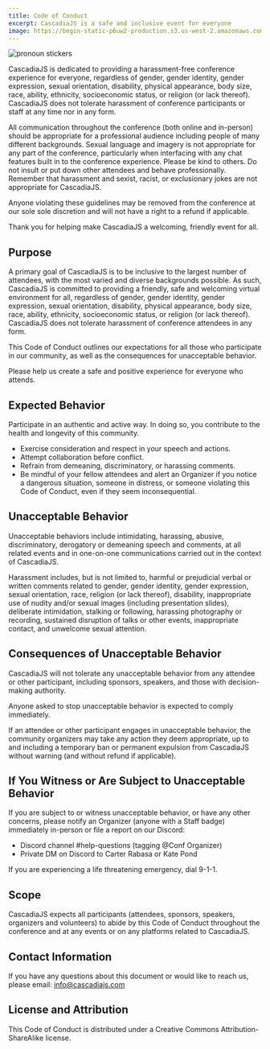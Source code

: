 ```yaml
---
title: Code of Conduct
excerpt: CascadiaJS is a safe and inclusive event for everyone
image: https://begin-static-p6uw2-production.s3.us-west-2.amazonaws.com/forest-1dg/images/2018-pronoun-stickers.jpg
---
```

![pronoun stickers](https://begin-static-p6uw2-production.s3.us-west-2.amazonaws.com/forest-1dg/images/2018-pronoun-stickers.jpg)

CascadiaJS is dedicated to providing a harassment-free conference experience for everyone, regardless of gender, gender identity, gender expression, sexual orientation, disability, physical appearance, body size, race, ability, ethnicity, socioeconomic status, or religion (or lack thereof). CascadiaJS does not tolerate harassment of conference participants or staff at any time nor in any form.

All communication throughout the conference (both online and in-person) should be appropriate for a professional audience including people of many different backgrounds. Sexual language and imagery is not appropriate for any part of the conference, particularly when interfacing with any chat features built in to the conference experience. Please be kind to others. Do not insult or put down other attendees and behave professionally. Remember that harassment and sexist, racist, or exclusionary jokes are not appropriate for CascadiaJS.

Anyone violating these guidelines may be removed from the conference at our sole sole discretion and will not have a right to a refund if applicable.

Thank you for helping make CascadiaJS a welcoming, friendly event for all.

## Purpose

A primary goal of CascadiaJS is to be inclusive to the largest number of attendees, with the most varied and diverse backgrounds possible. As such, CascadiaJS is committed to providing a friendly, safe and welcoming virtual environment for all, regardless of gender, gender identity, gender expression, sexual orientation, disability, physical appearance, body size, race, ability, ethnicity, socioeconomic status, or religion (or lack thereof). CascadiaJS does not tolerate harassment of conference attendees in any form.

This Code of Conduct outlines our expectations for all those who participate in our community, as well as the consequences for unacceptable behavior.

Please help us create a safe and positive experience for everyone who attends.

## Expected Behavior

Participate in an authentic and active way. In doing so, you contribute to the health and longevity of this community.

- Exercise consideration and respect in your speech and actions.
- Attempt collaboration before conflict.
- Refrain from demeaning, discriminatory, or harassing comments.
- Be mindful of your fellow attendees and alert an Organizer if you notice a dangerous situation, someone in distress, or someone violating this Code of Conduct, even if they seem inconsequential.

## Unacceptable Behavior

Unacceptable behaviors include intimidating, harassing, abusive, discriminatory, derogatory or demeaning speech and comments, at all related events and in one-on-one communications carried out in the context of CascadiaJS.

Harassment includes, but is not limited to, harmful or prejudicial verbal or written comments related to gender, gender identity, gender expression, sexual orientation, race, religion (or lack thereof), disability, inappropriate use of nudity and/or sexual images (including presentation slides), deliberate intimidation, stalking or following, harassing photography or recording, sustained disruption of talks or other events, inappropriate contact, and unwelcome sexual attention.

## Consequences of Unacceptable Behavior

CascadiaJS will not tolerate any unacceptable behavior from any attendee or other participant, including sponsors, speakers, and those with decision-making authority.

Anyone asked to stop unacceptable behavior is expected to comply immediately.

If an attendee or other participant engages in unacceptable behavior, the community organizers may take any action they deem appropriate, up to and including a temporary ban or permanent expulsion from CascadiaJS without warning (and without refund if applicable).

## If You Witness or Are Subject to Unacceptable Behavior

If you are subject to or witness unacceptable behavior, or have any other concerns, please notify an Organizer (anyone with a Staff badge) immediately in-person or file a report on our Discord:

- Discord channel #help-questions (tagging @Conf Organizer)
- Private DM on Discord to Carter Rabasa or Kate Pond

If you are experiencing a life threatening emergency, dial 9-1-1.

## Scope

CascadiaJS expects all participants (attendees, sponsors, speakers, organizers and volunteers) to abide by this Code of Conduct throughout the conference and at any events or on any platforms related to CascadiaJS.

## Contact Information

If you have any questions about this document or would like to reach us, please email: info@cascadiajs.com

## License and Attribution

This Code of Conduct is distributed under a Creative Commons Attribution-ShareAlike license.

